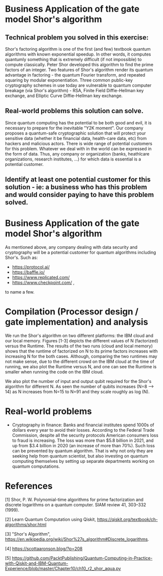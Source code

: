 # Business Application of the gate model Shor's algorithm
## Technical problem you solved in this exercise:
Shor's factoring algorithm is one of the first (and few) textbook quantum algorithms with known exponential speedup.  In other words, it computes quantumly
something that is extremely difficult (if not impossible) to compute classically. Peter Shor developed this algorithm to find the prime factors of an 
integer.  Two features of Shor's algorithm render its quantum advantage in factoring - the quantum Fourier transform, and repeated squaring by modular 
exponentiation.  Three common public-key cryptography schemes in use today are vulnerable to quantum computer breakage (via Shor's algorithm) - RSA, Finite Field 
Diffie-Hellman key exchange, and Elliptic Curve Diffie-Hellman key exchange. 

## Real-world problems this solution can solve.
Since quantum computing has the potential to be both good and evil, it is necessary to prepare for the inevitable "Y2K moment". Our company proposes a 
quantum-safe cryptographic solution that will protect your sensitive data (whether it be financial data, health-care data, etc) from hackers and malicious
actors. There is wide range of potential customers for this problem. Whatever we deal with in the world can be expressed in the form of data. 
Thus, any company or organization (banks, heathlcare organizations, research institutes, ...) for which data is essential is a potential customer. 

## Identify at least one potential customer for this solution - ie: a business who has this problem and would consider paying to have this problem solved.


# Business Application of the gate model Shor's algorithm

As mentioned above, any company dealing with data security and cryptography will be a potential customer for quantum algorithms including Shor's.
Such as:
- https://protocol.ai/
- https://baffle.io/
- https://www.replicated.com/
- https://www.checkpoint.com/ ,

 to name a few.

# Compilation (Processor design / gate implementation) and analysis
We run the Shor's algorithm on two different platforms: the IBM cloud and our local memory. Figures [1-3] depicts the different values of N (factorized) versus the Runtime. 
The results of the two runs (cloud and local memory) shows that the runtime of factorized on N to its prime factors increases with increasing N for the both cases. 
Although, comparing the two runtimes may not make sense, due to the different crowd on the IBM cloud at the time of running, we also plot the Runtime versus N, 
and one can see the Runtime is smaller when running the code on the IBM cloud. 

We also plot the number of input and output qubit required for the Shor's algorithm for different N. 
As seen the number of qubits increases (N=8 --> 14) as N increases from N=15 to N=91 and they scale roughly as log (N).
 

# Real-world problems
- Cryptography in finance: Banks and financial institutes spend 1000s of dollars every year to avoid their losses. 
According to the Federal Trade Commission, despite all the security protocols American consumers loss to fraud is increasing. 
The loss was more than $5.8 billion in 2021, and up from $3.4 billion in 2020 (an increase of more than 70%).
Such loss can be prevented by quantum algorithm. 
That is why not only they are seeking help from quantum scientist, but also investing on quantum computing themselves by setting up separate departments working on quantum computations.


# References

[1] Shor, P. W. Polynomial-time algorithms for prime factorization and discrete logarithms on a quantum computer. SIAM review 41,
303–332 (1999).

[2] Learn Quantum Computation using Qiskit, https://qiskit.org/textbook/ch-algorithms/shor.html

[3] "Shor's Algorithm", https://en.wikipedia.org/wiki/Shor%27s_algorithm#Discrete_logarithms.

[4] https://scottaaronson.blog/?p=208

[5] https://github.com/PacktPublishing/Quantum-Computing-in-Practice-with-Qiskit-and-IBM-Quantum-Experience/blob/master/Chapter10/ch10_r2_shor_aqua.py

